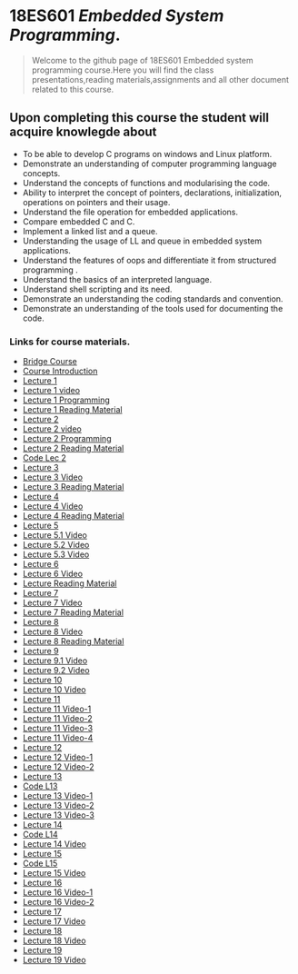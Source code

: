 # 18ES601 _Embedded System Programming_.
> Welcome to the github page of 18ES601 Embedded system programming course.Here you will find the class presentations,reading materials,assignments and all other document related to this course. 

## Upon completing this course the student will acquire knowlegde about 

* To be able to develop C programs on windows and Linux platform.
* Demonstrate an understanding of computer programming language concepts.
* Understand the concepts of functions and modularising the code.
* Ability to interpret the concept of pointers, declarations, initialization, operations on pointers and their usage.
* Understand the file operation for embedded applications.
* Compare embedded C and C.
* Implement a linked list and a queue.
* Understanding the usage of LL and queue in embedded system applications.
* Understand the features of oops  and differentiate it from structured programming .
* Understand the basics of an interpreted language.
* Understand shell scripting and its need.
* Demonstrate an understanding the coding standards and convention.
* Demonstrate an understanding of the tools used for documenting the code.



### Links for course materials.
- [Bridge Course][Link_bride]
- [Course Introduction][link_intro]
- [Lecture 1][Lect1_pdf]
- [Lecture 1 video][Lect1]
- [Lecture 1 Programming][Lect1_Programming]
- [Lecture 1 Reading Material][Lect1_reading_pdf]
- [Lecture 2][lect2_pdf]
- [Lecture 2 video][Lect2]
- [Lecture 2 Programming][Lect2_Programming]
- [Lecture 2 Reading Material][Lect2_reading_pdf]
- [Code Lec 2][L2_Code]
- [Lecture 3][lec3_pdf]
- [Lecture 3 Video][lec3]
- [Lecture 3 Reading Material][Lect3_reading_pdf]
- [Lecture 4][lec4_pdf]
- [Lecture 4 Video][lec4]
- [Lecture 4 Reading Material][Lect4_reading_pdf]
- [Lecture 5][lec5]
- [Lecture 5.1 Video][lec5.1]
- [Lecture 5.2 Video][lec5.2]
- [Lecture 5.3 Video][lec5.3]
- [Lecture 6][lec6pdf]
- [Lecture 6 Video][lec6]
- [Lecture Reading Material][lec6_reading]
- [Lecture 7 ][lec7pdf]
- [Lecture 7 Video][lec7]
- [Lecture 7 Reading Material][lec7_reading]
- [Lecture 8 ][lec8pdf]
- [Lecture 8 Video][lec8]
- [Lecture 8 Reading Material][lec8_reading]
- [Lecture 9][lec9pdf]
- [Lecture 9.1 Video][lec9.1]
- [Lecture 9.2 Video][lec9.2]
- [Lecture 10][lec10pdf]
- [Lecture 10 Video][lec10]
- [Lecture 11][lec11pdf]
- [Lecture 11 Video-1][lec11-1]
- [Lecture 11 Video-2][lec11-2]
- [Lecture 11 Video-3][lec11-3]
- [Lecture 11 Video-4][lec11-4]
- [Lecture 12][lec12pdf]
- [Lecture 12 Video-1][lec12-1]
- [Lecture 12 Video-2][lec12-2]
- [Lecture 13][lec13pdf]
- [Code L13][lec13 Code]
- [Lecture 13 Video-1][lec13-1]
- [Lecture 13 Video-2][lec13-2]
- [Lecture 13 Video-3][lec13-2]
- [Lecture 14][lec14pdf]
- [Code L14][lec14 Code]
- [Lecture 14 Video][lec14]
- [Lecture 15][lec15pdf]
- [Code L15][lec15 Code]
- [Lecture 15 Video][lec15]
- [Lecture 16][lec16pdf]
- [Lecture 16 Video-1][lec16.1]
- [Lecture 16 Video-2][lec16.2]
- [Lecture 17][lec17pdf]
- [Lecture 17 Video][lec17]
- [Lecture 18][lec18pdf]
- [Lecture 18 Video][lec18]
- [Lecture 19][lec19pdf]
- [Lecture 19 Video][lec19]

[Link_bride]:https://github.com/sarathtv/18ES601_ESP_2020_FALL/blob/master/Presentations/Bridge_Course.pdf
[link_intro]:https://github.com/sarathtv/18ES601_ESP_2020_FALL/blob/master/Presentations/18ES601_00_Course_Intro.pdf

[Lect1_pdf]:https://github.com/sarathtv/18ES601_ESP_2020_FALL/blob/master/Presentations/18ES601_Lec_1.pdf
[Lect1]:https://youtu.be/Fjm0EIR-Jt8
[Lect1_Programming]:https://youtu.be/jLNHRspCRpg
[Lect1_reading_pdf]:https://github.com/sarathtv/18ES601_ESP_2020_FALL/blob/master/Presentations/18ES601_Lec_1_ReadingMaterial.pdf

[lect2_pdf]:https://github.com/sarathtv/18ES601_ESP_2020_FALL/blob/master/Presentations/18ES601_Lec_2.pdf
[Lect2]:https://youtu.be/aI3XLMLim8E
[Lect2_Programming]:https://youtu.be/kAgwme-bmok
[L2_Code]:https://github.com/sarathtv/18ES601_ESP_2020_FALL/tree/master/Additional%20Content/Codes/Lec_2
[Lect2_reading_pdf]:https://github.com/sarathtv/18ES601_ESP_2020_FALL/blob/master/Presentations/18ES601_Lec_2_ReadingMaterial.pdf

[lec3_pdf]:https://github.com/sarathtv/18ES601_ESP_2020_FALL/blob/master/Presentations/18ES601_Lec_3.pdf
[lec3]:https://youtu.be/AGhMaWZbivk
[Lect3_reading_pdf]:https://github.com/sarathtv/18ES601_ESP_2020_FALL/blob/master/Presentations/18ES601_Lec_3_ReadingMaterial.pdf

[lec4_pdf]:https://github.com/sarathtv/18ES601_ESP_2020_FALL/blob/master/Presentations/18ES601_Lec_4.pdf
[lec4]:https://youtu.be/1jm_YCGVwOc
[Lect4_reading_pdf]:https://github.com/sarathtv/18ES601_ESP_2020_FALL/blob/master/Presentations/18ES601_Lec_4_ReadingMaterial.pdf

[lec5]:https://github.com/sarathtv/18ES601_ESP_2020_FALL/blob/master/Presentations/18ES601_Lec_5.pdf
[lec5.1]:https://youtu.be/I50b7Mof0Hc
[lec5.2]:https://youtu.be/ydvKvW5ERUE
[lec5.3]:https://youtu.be/v0ZtX5af5uA

[lec6pdf]:https://github.com/sarathtv/18ES601_ESP_2020_FALL/blob/master/Presentations/18ES601_Lec_6.pdf
[lec6]:https://youtu.be/yYDJ68F6kv4
[lec6_reading]:https://github.com/sarathtv/18ES601_ESP_2020_FALL/blob/master/Presentations/18ES601_Lec_6_ReadingMaterial.pdf

[lec7pdf]:https://github.com/sarathtv/18ES601_ESP_2020_FALL/blob/master/Presentations/18ES601_Lec_7.pdf
[lec7]:https://youtu.be/zywYeGTZM_U
[lec7_reading]:https://github.com/sarathtv/18ES601_ESP_2020_FALL/blob/master/Presentations/18ES601_Lec_7_ReadingMaterial.pdf

[lec8pdf]:https://github.com/sarathtv/18ES601_ESP_2020_FALL/blob/master/Presentations/18ES601_Lec_8.pdf
[lec8]:https://youtu.be/fJ_tJX9L3nk
[lec8_reading]:https://github.com/sarathtv/18ES601_ESP_2020_FALL/blob/master/Presentations/18ES601_Lec_8_ReadingMaterial.pdf

[lec9pdf]:https://github.com/sarathtv/18ES601_ESP_2020_FALL/blob/master/Presentations/18ES601_Lec_9.pdf
[lec9.1]:https://youtu.be/Al2gkXmIf9w
[lec9.2]:https://youtu.be/N3BDVAnN4RI

[lec10pdf]:https://github.com/sarathtv/18ES601_ESP_2020_FALL/blob/master/Presentations/18ES601_Lec_10.pdf
[lec10]:https://youtu.be/HhD4nkQpxFY

[lec11pdf]:https://github.com/sarathtv/18ES601_ESP_2020_FALL/blob/master/Presentations/18ES601_Lec_11.pdf
[lec11-1]:https://youtu.be/k7fU30Had6c
[lec11-2]:https://youtu.be/r8yleq3S2jI
[lec11-3]:https://youtu.be/7s3BNLKm_gY
[lec11-4]:https://youtu.be/o8iskTqMNsc

[lec12pdf]:https://github.com/sarathtv/18ES601_ESP_2020_FALL/blob/master/Presentations/18ES601_Lec_12.pdf
[lec12-1]:https://youtu.be/YIl0swiF5ag
[lec12-2]:https://youtu.be/QS0gYDevV8k

[lec13pdf]:https://github.com/sarathtv/18ES601_ESP_2020_FALL/blob/master/Presentations/18ES601_Lec_13.pdf
[lec13-1]:https://youtu.be/pGrCZfw8DaI
[lec13-2]:https://youtu.be/MTWbvAe5u74
[lec13-2]:https://youtu.be/IVxFIpUgBj8
[lec13 Code]:https://github.com/sarathtv/18ES601_ESP_2020_FALL/tree/master/Additional%20Content/Codes/Lec13

[lec14pdf]:https://github.com/sarathtv/18ES601_ESP_2020_FALL/blob/master/Presentations/18ES601_Lec_14.pdf
[lec14 Code]:https://github.com/sarathtv/18ES601_ESP_2020_FALL/tree/master/Additional%20Content/Codes/Lec%2014
[lec14]:https://youtu.be/1iENbFtdN7A

[lec15pdf]:https://github.com/sarathtv/18ES601_ESP_2020_FALL/blob/master/Presentations/18ES601_Lec_15.pdf
[lec15 Code]:https://github.com/sarathtv/18ES601_ESP_2020_FALL/tree/master/Additional%20Content/Codes/Lec%2015
[lec15]:https://youtu.be/Lx18-O1It4Q

[lec16pdf]:https://github.com/sarathtv/18ES601_ESP_2020_FALL/blob/master/Presentations/18ES601_Lec_16.pdf
[lec16.1]:https://youtu.be/-kpkpj8vkBk
[lec16.2]:https://youtu.be/zqHDmOhu3Xo

[lec17pdf]:https://github.com/sarathtv/18ES601_ESP_2020_FALL/blob/master/Presentations/18ES601_Lec_17.pdf
[lec17]:https://youtu.be/A3eqJQF8jxI

[lec18pdf]:https://github.com/sarathtv/18ES601_ESP_2020_FALL/blob/master/Presentations/18ES601_Lec_18.pdf
[lec18]:https://youtu.be/cic6Og4e2og

[lec19pdf]:https://github.com/sarathtv/18ES601_ESP_2020_FALL/blob/master/Presentations/18ES601_Lec_19.pdf
[lec19]:https://youtu.be/2pPNE07YSf4